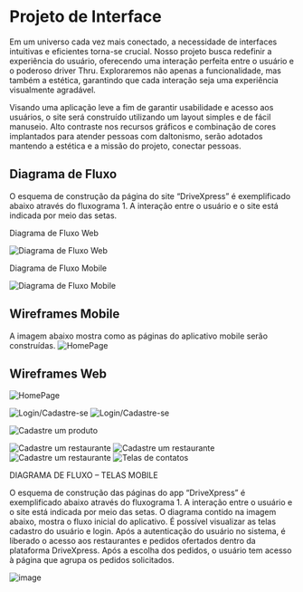 
# Projeto de Interface
Em um universo cada vez mais conectado, a necessidade de interfaces intuitivas e eficientes torna-se crucial. Nosso projeto busca redefinir a experiência do usuário, oferecendo uma interação perfeita entre o usuário e o poderoso driver Thru. Exploraremos não apenas a funcionalidade, mas também a estética, garantindo que cada interação seja uma experiência visualmente agradável.  

   Visando uma aplicação leve a fim de garantir usabilidade e acesso aos usuários, o site será construído utilizando um layout simples e de fácil manuseio. Alto contraste nos recursos gráficos e combinação de cores implantados para atender pessoas com daltonismo, serão adotados mantendo a estética e a missão do projeto, conectar pessoas. 

## Diagrama de Fluxo

O esquema de construção da página do site “DriveXpress” é exemplificado abaixo através do fluxograma 1. A interação entre o usuário e o site está indicada por meio das setas. 

Diagrama de Fluxo Web


![Diagrama de Fluxo Web](
https://github.com/ICEI-PUC-Minas-PMV-ADS/pmv-ads-2023-2-e4-proj-dad-t3-gerenciamento_drive_thru/blob/8b7b6f4ea102c49cf7ad044fc816cb853b464dcf/docs/img/Copy%20of%20Diagrama_de_fluxo.png)


Diagrama de Fluxo Mobile

![Diagrama de Fluxo Mobile](https://github.com/ICEI-PUC-Minas-PMV-ADS/pmv-ads-2023-2-e4-proj-dad-t3-gerenciamento_drive_thru/blob/cf3a9f4e3fde976ff97d41f7d484e35dccf81463/docs/img/Diagrama_de_fluxo.png)

## Wireframes Mobile
A imagem abaixo mostra como as páginas do aplicativo mobile serão construídas.
![HomePage](https://github.com/ICEI-PUC-Minas-PMV-ADS/pmv-ads-2023-2-e4-proj-dad-t3-gerenciamento_drive_thru/blob/140c55d5ceec85db22258c7edc4dfa0c9576f466/docs/img/wireframe_mobile.jpeg)

## Wireframes Web
![HomePage](https://github.com/ICEI-PUC-Minas-PMV-ADS/pmv-ads-2023-2-e4-proj-dad-t3-gerenciamento_drive_thru/blob/140c55d5ceec85db22258c7edc4dfa0c9576f466/docs/img/wireframe_mobile.jpeg)

![Login/Cadastre-se](https://github.com/ICEI-PUC-Minas-PMV-ADS/pmv-ads-2023-2-e4-proj-dad-t3-gerenciamento_drive_thru/blob/68e95e2cf2be8b5dbd1dfa95e1d0722d03747596/docs/img/tela_franciele_1.jpg)
![Login/Cadastre-se](https://github.com/ICEI-PUC-Minas-PMV-ADS/pmv-ads-2023-2-e4-proj-dad-t3-gerenciamento_drive_thru/blob/68e95e2cf2be8b5dbd1dfa95e1d0722d03747596/docs/img/tela_franciele_2.jpg)

![Cadastre um produto](https://github.com/ICEI-PUC-Minas-PMV-ADS/pmv-ads-2023-2-e4-proj-dad-t3-gerenciamento_drive_thru/blob/68e95e2cf2be8b5dbd1dfa95e1d0722d03747596/docs/img/tela_matheus.jpg)


![Cadastre um restaurante](https://github.com/ICEI-PUC-Minas-PMV-ADS/pmv-ads-2023-2-e4-proj-dad-t3-gerenciamento_drive_thru/blob/68e95e2cf2be8b5dbd1dfa95e1d0722d03747596/docs/img/tela_anna_3.jpg)
![Cadastre um restaurante](https://github.com/ICEI-PUC-Minas-PMV-ADS/pmv-ads-2023-2-e4-proj-dad-t3-gerenciamento_drive_thru/blob/68e95e2cf2be8b5dbd1dfa95e1d0722d03747596/docs/img/tela_anna_2.jpg)
![Cadastre um restaurante](https://github.com/ICEI-PUC-Minas-PMV-ADS/pmv-ads-2023-2-e4-proj-dad-t3-gerenciamento_drive_thru/blob/68e95e2cf2be8b5dbd1dfa95e1d0722d03747596/docs/img/tela_anna_1.jpg)
![Telas de contatos](https://github.com/ICEI-PUC-Minas-PMV-ADS/pmv-ads-2023-2-e4-proj-dad-t3-gerenciamento_drive_thru/blob/68e95e2cf2be8b5dbd1dfa95e1d0722d03747596/docs/img/tela_elder_2.jpg)



DIAGRAMA DE FLUXO – TELAS MOBILE

O esquema de construção das páginas do app “DriveXpress” é exemplificado abaixo através do fluxograma 1. A interação entre o usuário e o site está indicada por meio das setas.
O diagrama contido na imagem abaixo, mostra o fluxo inicial do aplicativo. É possível visualizar as telas cadastro do usuário e login. Após a autenticação do usuário no sistema, é liberado o acesso aos restaurantes e pedidos ofertados dentro da plataforma DriveXpress. Após a escolha dos pedidos, o usuário tem acesso à página que agrupa os pedidos solicitados.

![image](https://github.com/ICEI-PUC-Minas-PMV-ADS/pmv-ads-2023-2-e4-proj-dad-t3-gerenciamento_drive_thru/assets/103782980/d4f34a6a-bd52-48d1-bf58-58a35a19eb3e)


